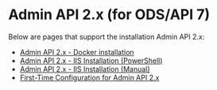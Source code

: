 # Admin API 2.x (for ODS/API 7)

Below are pages that support the installation Admin API 2.x:

* [Admin API 2.x - Docker installation](./admin-api-2x-for-odsapi-7x/admin-api-2x-docker-installation.md)
* [Admin API 2.x - IIS Installation (PowerShell)](./admin-api-2x-for-odsapi-7x/admin-api-2x-iis-installation-powershell.md)
* [Admin API 2.x - IIS Installation (Manual)](./admin-api-2x-for-odsapi-7x/admin-api-2x-iis-installation-manual.md)
* [First-Time Configuration for Admin API 2.x](./admin-api-2x-for-odsapi-7x/first-time-configuration-for-admin-api-2x.md)
